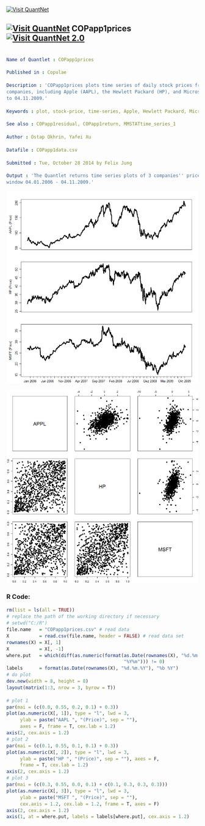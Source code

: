 
[<img src="https://github.com/QuantLet/Styleguide-and-FAQ/blob/master/pictures/banner.png" width="880" alt="Visit QuantNet">](http://quantlet.de/index.php?p=info)

## [<img src="https://github.com/QuantLet/Styleguide-and-Validation-procedure/blob/master/pictures/qloqo.png" alt="Visit QuantNet">](http://quantlet.de/) **COPapp1prices** [<img src="https://github.com/QuantLet/Styleguide-and-Validation-procedure/blob/master/pictures/QN2.png" width="60" alt="Visit QuantNet 2.0">](http://quantlet.de/d3/ia)

```yaml

Name of Quantlet : COPapp1prices

Published in : Copulae

Description : 'COPapp1prices plots time series of daily stock prices from three different
companies, including Apple (AAPL), the Hewlett Packard (HP), and Microsoft (MSFT), from 04.01.2006
to 04.11.2009.'

Keywords : plot, stock-price, time-series, Apple, Hewlett Packard, Microsoft, daily

See also : COPapp1residual, COPapp1return, MMSTATtime_series_1

Author : Ostap Okhrin, Yafei Xu

Datafile : COPapp1data.csv

Submitted : Tue, October 28 2014 by Felix Jung

Output : 'The Quantlet returns time series plots of 3 companies'' prices, APL, HP and MSFT, with
window 04.01.2006 - 04.11.2009.'

```

![Picture1](COPapp1prices.png)

![Picture2](COPapp1residual.png)


### R Code:
```r
rm(list = ls(all = TRUE))
# replace the path of the working directory if necessary
# setwd("C:/R") 
file.name   = "COPapp1prices.csv" # read data
X           = read.csv(file.name, header = FALSE) # read data set
rownames(X) = X[, 1]
X           = X[, -1]
where.put   = which(diff(as.numeric(format(as.Date(rownames(X), "%d.%m.%Y"),
                                           "%Y%m"))) != 0)
labels      = format(as.Date(rownames(X), "%d.%m.%Y"), "%b %Y")
# do plot
dev.new(width = 8, height = 8) 
layout(matrix(1:3, nrow = 3, byrow = T))

# plot 1
par(mai = (c(0.0, 0.55, 0.2, 0.1) + 0.3))
plot(as.numeric(X[, 1]), type = "l", lwd = 3, 
     ylab = paste("AAPL ", "(Price)", sep = ""), 
     axes = F, frame = T, cex.lab = 1.2)
axis(2, cex.axis = 1.2)
# plot 2
par(mai = (c(0.1, 0.55, 0.1, 0.1) + 0.3))
plot(as.numeric(X[, 2]), type = "l", lwd = 3, 
     ylab = paste("HP ", "(Price)", sep = ""), axes = F,
     frame = T, cex.lab = 1.2)
axis(2, cex.axis = 1.2)
# plot 3
par(mai = (c(0.3, 0.55, 0.0, 0.1) + c(0.1, 0.3, 0.3, 0.3)))
plot(as.numeric(X[, 3]), type = "l", lwd = 3, 
     ylab = paste("MSFT ", "(Price)", sep = ""),
     cex.axis = 1.2, cex.lab = 1.2, frame = T, axes = F)
axis(2, cex.axis = 1.2)
axis(1, at = where.put, labels = labels[where.put], cex.axis = 1.2)
```

